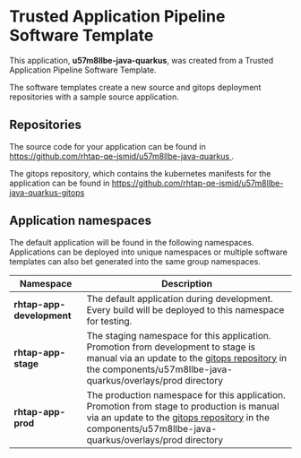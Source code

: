 # Trusted Application Pipeline Software Template

This application, **u57m8llbe-java-quarkus**, was created from a Trusted Application Pipeline Software Template.

The software templates create a new source and gitops deployment repositories with a sample source application. 

## Repositories

The source code for your application can be found in [https://github.com/rhtap-qe-jsmid/u57m8llbe-java-quarkus ](https://github.com/rhtap-qe-jsmid/u57m8llbe-java-quarkus ).
 
The gitops repository, which contains the kubernetes manifests for the application can be found in 
[https://github.com/rhtap-qe-jsmid/u57m8llbe-java-quarkus-gitops ](https://github.com/rhtap-qe-jsmid/u57m8llbe-java-quarkus-gitops ) 

## Application namespaces 

The default application will be found in the following namespaces. Applications can be deployed into unique namespaces or multiple software templates can also bet generated into the same group namespaces.  

|  Namespace   |  Description   |  
| -------- | -------- |   
| **rhtap-app-development** | The default application during development. Every build will be deployed to this namespace for testing. | 
| **rhtap-app-stage** | The staging namespace for this application. Promotion from development to stage is manual via an update to the [gitops repository](https://github.com/rhtap-qe-jsmid/u57m8llbe-java-quarkus-gitops ) in the components/u57m8llbe-java-quarkus/overlays/prod directory |  
| **rhtap-app-prod** | The production namespace for this application. Promotion from stage to production is manual via an update to the [gitops repository](https://github.com/rhtap-qe-jsmid/u57m8llbe-java-quarkus-gitops ) in the components/u57m8llbe-java-quarkus/overlays/prod directory | 